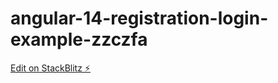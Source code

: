 # angular-14-registration-login-example-zzczfa

[Edit on StackBlitz ⚡️](https://stackblitz.com/edit/angular-14-registration-login-example-zzczfa)